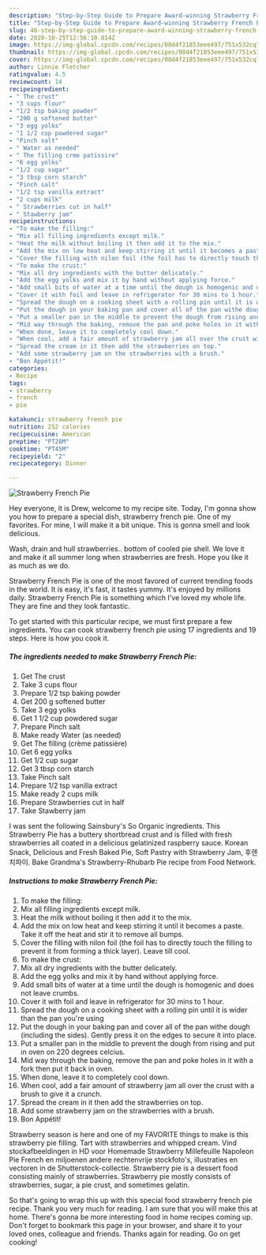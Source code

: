 ```yaml
---
description: "Step-by-Step Guide to Prepare Award-winning Strawberry French Pie"
title: "Step-by-Step Guide to Prepare Award-winning Strawberry French Pie"
slug: 46-step-by-step-guide-to-prepare-award-winning-strawberry-french-pie
date: 2020-10-25T12:56:10.014Z
image: https://img-global.cpcdn.com/recipes/08d4f21853eee497/751x532cq70/strawberry-french-pie-recipe-main-photo.jpg
thumbnail: https://img-global.cpcdn.com/recipes/08d4f21853eee497/751x532cq70/strawberry-french-pie-recipe-main-photo.jpg
cover: https://img-global.cpcdn.com/recipes/08d4f21853eee497/751x532cq70/strawberry-french-pie-recipe-main-photo.jpg
author: Linnie Fletcher
ratingvalue: 4.5
reviewcount: 14
recipeingredient:
- " The crust"
- "3 cups flour"
- "1/2 tsp baking powder"
- "200 g softened butter"
- "3 egg yolks"
- "1 1/2 cup powdered sugar"
- "Pinch salt"
- " Water as needed"
- " The filling crme patissire"
- "6 egg yolks"
- "1/2 cup sugar"
- "3 tbsp corn starch"
- "Pinch salt"
- "1/2 tsp vanilla extract"
- "2 cups milk"
- " Strawberries cut in half"
- " Stawberry jam"
recipeinstructions:
- "To make the filling:"
- "Mix all filling ingredients except milk."
- "Heat the milk without boiling it then add it to the mix."
- "Add the mix on low heat and keep stirring it until it becomes a paste. Take it off the heat and stir it to remove all bumps."
- "Cover the filling with nilon foil (the foil has to directly touch the filling to prevent it from forming a thick layer). Leave till cool."
- "To make the crust:"
- "Mix all dry ingredients with the butter delicately."
- "Add the egg yolks and mix it by hand without applying force."
- "Add small bits of water at a time until the dough is homogenic and does not leave crumbs."
- "Cover it with foil and leave in refrigerator for 30 mins to 1 hour."
- "Spread the dough on a cooking sheet with a rolling pin until it is wider than the pan you&#39;re using"
- "Put the dough in your baking pan and cover all of the pan withe dough (including the sides). Gently press it on the edges to secure it into place."
- "Put a smaller pan in the middle to prevent the dough from rising and put in oven on 220 degrees celcius."
- "Mid way through the baking, remove the pan and poke holes in it with a fork then put it back in oven."
- "When done, leave it to completely cool down."
- "When cool, add a fair amount of strawberry jam all over the crust with a brush to give it a crunch."
- "Spread the cream in it then add the strawberries on top."
- "Add some strawberry jam on the strawberries with a brush."
- "Bon Appétit!"
categories:
- Recipe
tags:
- strawberry
- french
- pie

katakunci: strawberry french pie 
nutrition: 252 calories
recipecuisine: American
preptime: "PT28M"
cooktime: "PT45M"
recipeyield: "2"
recipecategory: Dinner

---
```



![Strawberry French Pie](https://img-global.cpcdn.com/recipes/08d4f21853eee497/751x532cq70/strawberry-french-pie-recipe-main-photo.jpg)

Hey everyone, it is Drew, welcome to my recipe site. Today, I'm gonna show you how to prepare a special dish, strawberry french pie. One of my favorites. For mine, I will make it a bit unique. This is gonna smell and look delicious.

Wash, drain and hull strawberries.. bottom of cooled pie shell. We love it and make it all summer long when strawberries are fresh. Hope you like it as much as we do.

Strawberry French Pie is one of the most favored of current trending foods in the world. It is easy, it's fast, it tastes yummy. It's enjoyed by millions daily. Strawberry French Pie is something which I've loved my whole life. They are fine and they look fantastic.


To get started with this particular recipe, we must first prepare a few ingredients. You can cook strawberry french pie using 17 ingredients and 19 steps. Here is how you cook it.

<!--inarticleads1-->

##### The ingredients needed to make Strawberry French Pie:

1. Get  The crust
1. Take 3 cups flour
1. Prepare 1/2 tsp baking powder
1. Get 200 g softened butter
1. Take 3 egg yolks
1. Get 1 1/2 cup powdered sugar
1. Prepare Pinch salt
1. Make ready  Water (as needed)
1. Get  The filling (crème patissière)
1. Get 6 egg yolks
1. Get 1/2 cup sugar
1. Get 3 tbsp corn starch
1. Take Pinch salt
1. Prepare 1/2 tsp vanilla extract
1. Make ready 2 cups milk
1. Prepare  Strawberries cut in half
1. Take  Stawberry jam


I was sent the following Sainsbury&#39;s So Organic ingredients. This Strawberry Pie has a buttery shortbread crust and is filled with fresh strawberries all coated in a delicious gelatinized raspberry sauce. Korean Snack, Delicious and Fresh Baked Pie, Soft Pastry with Strawberry Jam, 후렌치파이. Bake Grandma&#39;s Strawberry-Rhubarb Pie recipe from Food Network. 

<!--inarticleads2-->

##### Instructions to make Strawberry French Pie:

1. To make the filling:
1. Mix all filling ingredients except milk.
1. Heat the milk without boiling it then add it to the mix.
1. Add the mix on low heat and keep stirring it until it becomes a paste. Take it off the heat and stir it to remove all bumps.
1. Cover the filling with nilon foil (the foil has to directly touch the filling to prevent it from forming a thick layer). Leave till cool.
1. To make the crust:
1. Mix all dry ingredients with the butter delicately.
1. Add the egg yolks and mix it by hand without applying force.
1. Add small bits of water at a time until the dough is homogenic and does not leave crumbs.
1. Cover it with foil and leave in refrigerator for 30 mins to 1 hour.
1. Spread the dough on a cooking sheet with a rolling pin until it is wider than the pan you&#39;re using
1. Put the dough in your baking pan and cover all of the pan withe dough (including the sides). Gently press it on the edges to secure it into place.
1. Put a smaller pan in the middle to prevent the dough from rising and put in oven on 220 degrees celcius.
1. Mid way through the baking, remove the pan and poke holes in it with a fork then put it back in oven.
1. When done, leave it to completely cool down.
1. When cool, add a fair amount of strawberry jam all over the crust with a brush to give it a crunch.
1. Spread the cream in it then add the strawberries on top.
1. Add some strawberry jam on the strawberries with a brush.
1. Bon Appétit!


Strawberry season is here and one of my FAVORITE things to make is this strawberry pie filling. Tart with strawberries and whipped cream. Vind stockafbeeldingen in HD voor Homemade Strawberry Millefeuille Napoleon Pie French en miljoenen andere rechtenvrije stockfoto&#39;s, illustraties en vectoren in de Shutterstock-collectie. Strawberry pie is a dessert food consisting mainly of strawberries. Strawberry pie mostly consists of strawberries, sugar, a pie crust, and sometimes gelatin. 

So that's going to wrap this up with this special food strawberry french pie recipe. Thank you very much for reading. I am sure that you will make this at home. There's gonna be more interesting food in home recipes coming up. Don't forget to bookmark this page in your browser, and share it to your loved ones, colleague and friends. Thanks again for reading. Go on get cooking!
